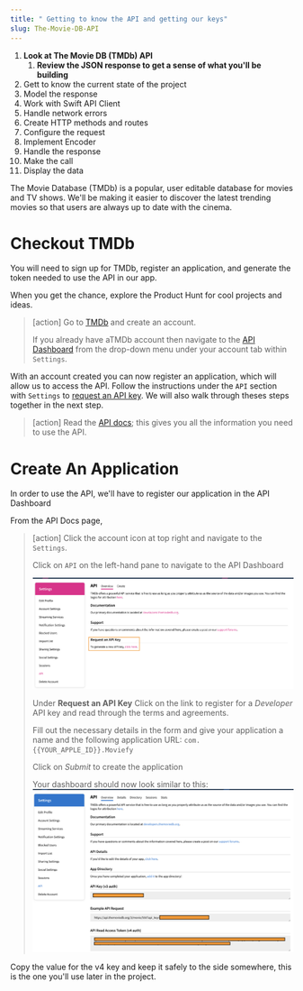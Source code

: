 ```yaml
---
title: " Getting to know the API and getting our keys"
slug: The-Movie-DB-API
---
```


1. **Look at The Movie DB (TMDb) API**
    1. **Review the JSON response to get a sense of what you'll be building**
1. Gett to know the current state of the project
1. Model the response
1. Work with Swift API Client
1. Handle network errors 
1. Create HTTP methods and routes
1. Configure the request
1. Implement Encoder 
1. Handle the response
1. Make the call 
1. Display the data 

The Movie Database (TMDb) is a popular, user editable database for movies and TV shows. We'll be making it easier to discover the latest trending movies so that users are always up to date with the cinema. 

# Checkout TMDb

You will need to sign up for TMDb, register an application, and generate the token needed to use the API in our app.

When you get the chance, explore the Product Hunt for cool projects and ideas.

> [action]
> Go to [TMDb](https://www.themoviedb.org/) and create an account.
> 
> If you already have aTMDb account then navigate to the [API Dashboard](https://www.themoviedb.org/settings/api) from the drop-down menu under your account tab within `Settings`. 

With an account created you can now register an application, which will allow us to access the API. Follow the instructions under the `API` section with `Settings` to [request an API key](https://www.themoviedb.org/settings/api/request). We will also walk through theses steps together in the next step.


> [action]
> Read the [API docs](https://developers.themoviedb.org/3); this gives you all the information you need to use the API.

# Create An Application

In order to use the API, we'll have to register our application in the API Dashboard

From the API Docs page,

> [action]
> Click the account icon at top right and navigate to the `Settings`.
>
> Click on `API` on the left-hand pane to navigate to the API Dashboard
>
> ![API dashboard](assets/00_firstAPIScreen.png)
>
> Under **Request an API Key** Click on the link to register for a _Developer_ API key and read through the terms and agreements. 
>
>
> Fill out the necessary details in the form and give your application a name and the following application URL:
> `com.{{YOUR_APPLE_ID}}.Moviefy`
>
> Click on _Submit_ to create the application 
>
>
> Your dashboard should now look similar to this:
> ![API dashboard](assets/02_APIScreen.png)

 Copy the value for the v4 key and keep it safely to the side somewhere, this is the one you'll use later in the project.